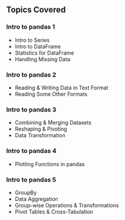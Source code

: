 ## Topics Covered  

### Intro to pandas 1  
- Intro to Series
- Intro to DataFrame
- Statistics for DataFrame
- Handling Missing Data

### Intro to pandas 2  
- Reading & Writing Data in Text Format
- Reading Some Other Formats

### Intro to pandas 3  
- Combining & Merging Datasets
- Reshaping & Pivoting
- Data Transformation

### Intro to pandas 4  
- Plotting Functions in pandas

### Intro to pandas 5  
- GroupBy
- Data Aggregation
- Group-wise Operations & Transformations
- Pivot Tables & Cross-Tabulation